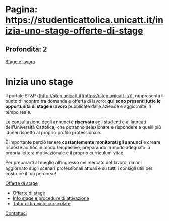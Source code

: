 # Pagina: https://studenticattolica.unicatt.it/inizia-uno-stage-offerte-di-stage

## Profondità: 2

[Stage e lavoro](home-stage-e-lavoro)



# Inizia uno stage

Il portale ST&P ([http://step.unicatt.it](https://step.unicatt.it/))  rappresenta il punto d’incontro tra domanda e offerta di lavoro: **qui sono presenti tutte le opportunità di stage e lavoro** pubblicate dalle aziende e aggiornate in tempo reale.  
  
La consultazione degli annunci è **riservata** agli studenti e ai laureati dell’Università Cattolica, che potranno selezionare e rispondere a quelli più idonei rispetto al proprio profilo professionale.  
  
È importante perciò tenere **costantemente monitorati gli annunci** e creare risposte ad hoc in modo tempestivo, preparando in modo adeguato la propria lettera motivazionale e il proprio curriculum vitae.

Per prepararti al meglio all’ingresso nel mercato del lavoro, rimani aggiornato sugli scenari professionali attuali e su tutti i consigli utili per costruire il tuo percorso!

[Offerte di stage](#submenu__wrapper "Offerte di stage")

* [Offerte di stage](inizia-uno-stage-offerte-di-stage "Offerte di stage")
* [Info stage e procedure di attivazione](inizia-uno-stage-info-stage-e-procedure-di-attivazione "Info stage e procedure di attivazione")
* [Tutor di tirocinio curricolare](inizia-uno-stage-tutor-di-tirocinio-curricolare "Tutor di tirocinio curricolare")

[Contattaci](home-contatti "Contattaci")